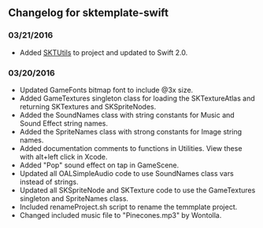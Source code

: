 ## Changelog for sktemplate-swift

### 03/21/2016
- Added [SKTUtils](https://github.com/raywenderlich/SKTUtils) to project and updated to Swift 2.0.

### 03/20/2016
- Updated GameFonts bitmap font to include @3x size.
- Added GameTextures singleton class for loading the SKTextureAtlas and returning SKTextures and SKSpriteNodes.
- Added the SoundNames class with string constants for Music and Sound Effect string names.
- Added the SpriteNames class with strong constants for Image string names.
- Added documentation comments to functions in Utilities. View these with alt+left click in Xcode.
- Added "Pop" sound effect on tap in GameScene.
- Updated all OALSimpleAudio code to use SoundNames class vars instead of strings.
- Updated all SKSpriteNode and SKTexture code to use the GameTextures singleton and SpriteNames class. 
- Included renameProject.sh script to rename the temmplate project.
- Changed included music file to "Pinecones.mp3" by Wontolla.